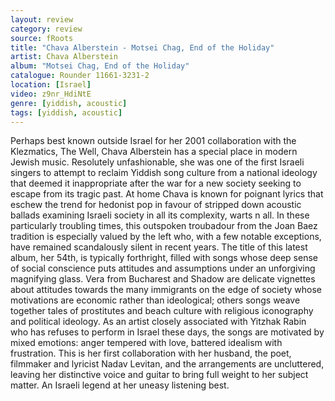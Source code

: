 ```yaml
---
layout: review
category: review
source: fRoots
title: "Chava Alberstein - Motsei Chag, End of the Holiday"
artist: Chava Alberstein
album: "Motsei Chag, End of the Holiday"
catalogue: Rounder 11661-3231-2
location: [Israel]
video: z9nr_HdiNtE
genre: [yiddish, acoustic]
tags: [yiddish, acoustic]
---
```

Perhaps best known outside Israel for her 2001 collaboration with the Klezmatics, The Well, Chava Alberstein has a special place in modern Jewish music. Resolutely unfashionable, she was one of the first Israeli singers to attempt to reclaim Yiddish song culture from a national ideology that deemed it inappropriate after the war for a new society seeking to escape from its tragic past. At home Chava is known for poignant lyrics that eschew the trend for hedonist pop in favour of stripped down acoustic ballads examining Israeli society in all its complexity, warts n all. In these particularly troubling times, this outspoken troubadour from the Joan Baez tradition is especially valued by the left who, with a few notable exceptions, have remained scandalously silent in recent years. The title of this latest album, her 54th, is typically forthright, filled with songs whose deep sense of social conscience puts attitudes and assumptions under an unforgiving magnifying glass. Vera from Bucharest and Shadow are delicate vignettes about attitudes towards the many immigrants on the edge of society whose motivations are economic rather than ideological; others songs weave together tales of prostitutes and beach culture with religious iconography and political ideology. As an artist closely associated with Yitzhak Rabin who has refuses to perform in Israel these days, the songs are motivated by mixed emotions: anger tempered with love, battered idealism with frustration. This is her first collaboration with her husband, the poet, filmmaker and lyricist Nadav Levitan, and the arrangements are uncluttered, leaving her distinctive voice and guitar to bring full weight to her subject matter. An Israeli legend at her uneasy listening best.